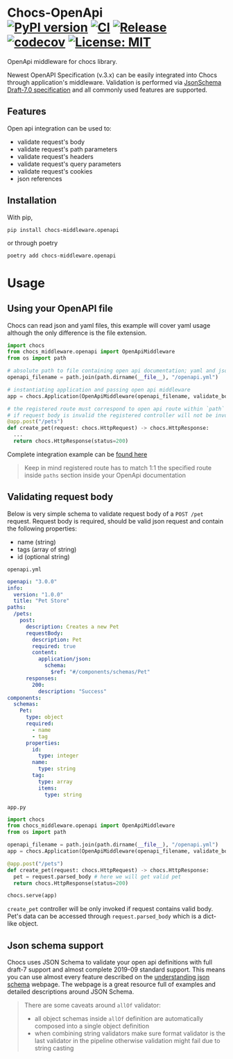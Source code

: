 # Chocs-OpenApi <br> [![PyPI version](https://badge.fury.io/py/chocs-middleware.openapi.svg)](https://pypi.org/project/chocs-middleware.openapi/) [![CI](https://github.com/kodemore/chocs-openapi/actions/workflows/main.yaml/badge.svg)](https://github.com/kodemore/chocs-openapi/actions/workflows/main.yaml) [![Release](https://github.com/kodemore/chocs-openapi/actions/workflows/release.yml/badge.svg)](https://github.com/kodemore/chocs-openapi/actions/workflows/release.yml) [![codecov](https://codecov.io/gh/kodemore/chocs-openapi/branch/main/graph/badge.svg?token=GWMTNY5G0N)](https://codecov.io/gh/kodemore/chocs-openapi) [![License: MIT](https://img.shields.io/badge/License-MIT-yellow.svg)](https://opensource.org/licenses/MIT)
OpenApi middleware for chocs library.

Newest OpenAPI Specification (v.3.x) can be easily integrated into Chocs through application's middleware. 
Validation is performed via [JsonSchema Draft-7.0 specification](https://json-schema.org) and all commonly 
used features are supported.

## Features

Open api integration can be used to:
- validate request's body
- validate request's path parameters
- validate request's headers
- validate request's query parameters
- validate request's cookies  
- json references

## Installation

With pip,
```shell
pip install chocs-middleware.openapi
```
or through poetry
```shell
poetry add chocs-middleware.openapi
```

# Usage

## Using your OpenAPI file

Chocs can read json and yaml files, this example will cover yaml usage although the only difference is the file extension.

```python
import chocs
from chocs_middleware.openapi import OpenApiMiddleware
from os import path

# absolute path to file containing open api documentation; yaml and json files are supported
openapi_filename = path.join(path.dirname(__file__), "/openapi.yml")

# instantiating application and passing open api middleware
app = chocs.Application(OpenApiMiddleware(openapi_filename, validate_body=True, validate_query=True))

# the registered route must correspond to open api route within `path` section.
# if request body is invalid the registered controller will not be invoked
@app.post("/pets")
def create_pet(request: chocs.HttpRequest) -> chocs.HttpResponse:
  ...
  return chocs.HttpResponse(status=200)
```
Complete integration example can be [found here](./examples/input_validation_with_open_api/openapi.yml)

> Keep in mind registered route has to match 1:1 the specified route inside `paths` section inside your OpenApi documentation

## Validating request body

Below is very simple schema to validate request body of a `POST /pet` request. Request body is required, should be valid json request and contain the following properties:
- name (string)
- tags (array of string)
- id (optional string)

`openapi.yml`
```yaml
openapi: "3.0.0"
info:
  version: "1.0.0"
  title: "Pet Store"
paths:
  /pets:
    post:
      description: Creates a new Pet
      requestBody:
        description: Pet
        required: true
        content:
          application/json:
            schema:
              $ref: "#/components/schemas/Pet"
      responses:
        200:
          description: "Success"
components:
  schemas:
    Pet:
      type: object
      required:
        - name
        - tag
      properties:
        id:
          type: integer
        name:
          type: string
        tag:
          type: array
          items:
            type: string
```

`app.py`
```python
import chocs
from chocs_middleware.openapi import OpenApiMiddleware
from os import path

openapi_filename = path.join(path.dirname(__file__), "/openapi.yml")
app = chocs.Application(OpenApiMiddleware(openapi_filename, validate_body=True))

@app.post("/pets")
def create_pet(request: chocs.HttpRequest) -> chocs.HttpResponse:
  pet = request.parsed_body # here we will get valid pet
  return chocs.HttpResponse(status=200)

chocs.serve(app)
```

`create_pet` controller will be only invoked if request contains valid body. Pet's data can be accessed through `request.parsed_body` which is a dict-like object.

## Json schema support

Chocs uses JSON Schema to validate your open api definitions with full draft-7 support and almost complete 2019-09 standard support. 
This means you can use almost every feature described on the [understanding json schema](https://json-schema.org/understanding-json-schema/reference/index.html) webpage. 
The webpage is a great resource full of examples and detailed descriptions around JSON Schema. 


> There are some caveats around `allOf` validator:
> - all object schemas inside `allOf` definition are automatically composed into a single object definition
> - when combining string validators make sure format validator is the last validator in the pipeline otherwise validation might fail due to string casting

